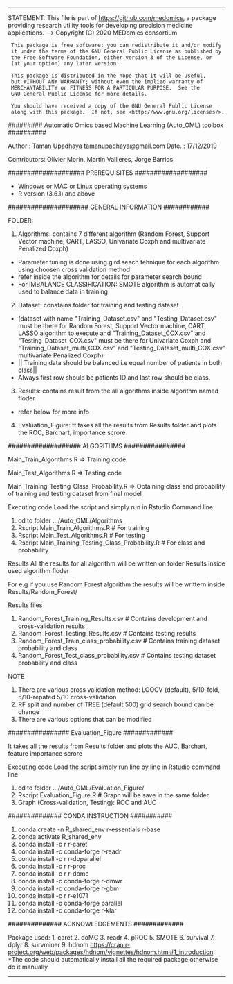 --------------------------------------------------------------------------
 STATEMENT:
 This file is part of <https://github.com/medomics>, a package providing 
 research utility tools for developing precision medicine applications.
 --> Copyright (C) 2020  MEDomics consortium

     This package is free software: you can redistribute it and/or modify
     it under the terms of the GNU General Public License as published by
     the Free Software Foundation, either version 3 of the License, or
     (at your option) any later version.

     This package is distributed in the hope that it will be useful,
     but WITHOUT ANY WARRANTY; without even the implied warranty of
     MERCHANTABILITY or FITNESS FOR A PARTICULAR PURPOSE.  See the
     GNU General Public License for more details.
 
     You should have received a copy of the GNU General Public License
     along with this package.  If not, see <http://www.gnu.org/licenses/>.


######### Automatic Omics based Machine Learning (Auto_OML) toolbox ##########

Author : Taman Upadhaya <tamanupadhaya@gmail.com>
Date.  : 17/12/2019

Contributors: Olivier Morin, Martin Vallières, Jorge Barrios

#################### PREREQUISITES ###################

* Windows or MAC or Linux operating systems
* R version (3.6.1) and above

##################### GENERAL INFORMATION ############

FOLDER:

1. Algorithms: contains 7 different algorithm (Random Forest, Support Vector machine, CART, LASSO, Univariate Coxph and multivariate Penalized Coxph)
* Parameter tuning is done using gird seach tehnique for each algorithm using choosen cross validation method
* refer inside the algorithm for details for parameter search bound
* For IMBALANCE CLASSIFICATION: SMOTE algorithm is automatically used to balance data in training 
 
2. Dataset: conatains folder for training and testing dataset 
* (dataset with name "Training_Dataset.csv" and "Testing_Dataset.csv" must be there for Random Forest, Support Vector machine, CART, LASSO algorithm to execute and "Training_Dataset_COX.csv" and "Testing_Dataset_COX.csv" must be there for Univariate Coxph and "Training_Dataset_multi_COX.csv" and "Testing_Dataset_multi_COX.csv" multivariate Penalized Coxph)
* || Training data should be balanced i.e equal number of patients in both class||
* Always first row should be patients ID and last row should be class.

3. Results: contains result from the all algorithms inside algorithm named floder
* refer below for more info

4. Evaluation_Figure: tt takes all the results from Results folder and plots the ROC, Barchart, importance scrore


################### ALGORITHMS ################

Main_Train_Algorithms.R => Training code

Main_Test_Algorithms.R => Testing code

Main_Training_Testing_Class_Probability.R  => Obtaining class and probability of training and testing dataset from final model 

Executing code
Load the script and simply run in Rstudio 
Command line:  
1. cd to folder .../Auto_OML/Algorithms
2. Rscript Main_Train_Algorithms.R                    # For training
3. Rscript Main_Test_Algorithms.R                     # For testing
4. Rscript Main_Training_Testing_Class_Probability.R  # For class and probability


Results
All the results for all algorithm will be written on folder Results inside used algorithm floder

For e.g if you use Random Forest algorithm the results will be writtern inside Results/Random_Forest/

Results files  
1. Random_Forest_Training_Results.csv        # Contains development and cross-validation results
2. Random_Forest_Testing_Results.csv         # Contains testing results
3. Random_Forest_Train_class_probability.csv # Contains training dataset probability and class
4. Random_Forest_Test_class_probability.csv  # Contains testing dataset probability and class

NOTE
1. There are various cross validation method: LOOCV (default), 5/10-fold, 5/10-repated 5/10 cross-validation
2. RF split and number of TREE (default 500) grid search bound can be change
3. There are various options that can be modified

################ Evaluation_Figure #############

It takes all the results from Results folder and plots the AUC, Barchart, feature importance scrore

Executing code
Load the script simply run line by line in Rstudio 
command line  
1. cd to folder .../Auto_OML/Evaluation_Figure/
2. Rscript Evaluation_Figure.R # Graph will be save in the same folder
3. Graph (Cross-validation, Testing): ROC and AUC 


############## CONDA INSTRUCTION ###########

1.  conda create -n R_shared_env r-essentials r-base
2.  conda activate R_shared_env
3.  conda install -c r r-caret
4.  conda install -c conda-forge r-readr 
5.  conda install -c r r-doparallel 
6.  conda install -c r r-proc 
7.  conda install -c r r-domc 
8.  conda install -c conda-forge r-dmwr 
9.  conda install -c conda-forge r-gbm 
10. conda install -c r r-e1071
11. conda install -c conda-forge parallel
12. conda install -c conda-forge r-klar 

############## ACKNOWLEDGEMENTS #############

Package used: 1. caret
	      2. doMC
	      3. readr
	      4. pROC
	      5. SMOTE
	      6. survival
	      7. dplyr
	      8. survminer
              9. hdnom https://cran.r-project.org/web/packages/hdnom/vignettes/hdnom.html#1_introduction
*The code should automatically install all the required package otherwise do it manually

----------------------------------------------------------------------------------------------------------------------------
